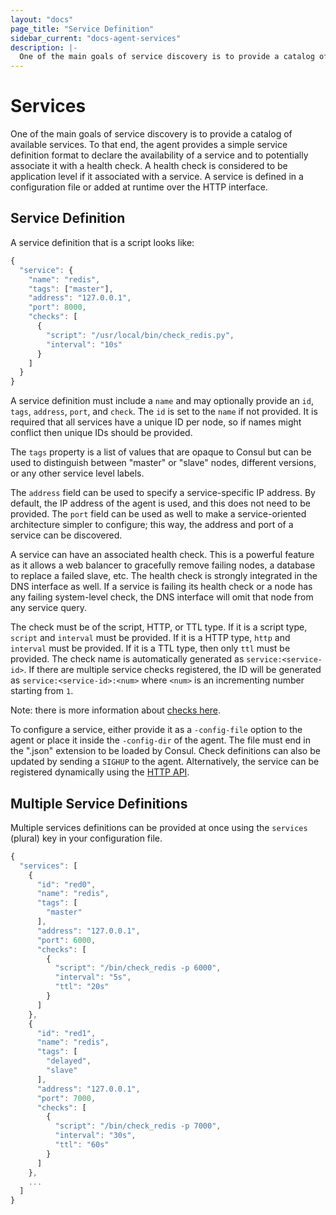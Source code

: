 ```yaml
---
layout: "docs"
page_title: "Service Definition"
sidebar_current: "docs-agent-services"
description: |-
  One of the main goals of service discovery is to provide a catalog of available services. To that end, the agent provides a simple service definition format to declare the availability of a service and to potentially associate it with a health check. A health check is considered to be application level if it associated with a service. A service is defined in a configuration file or added at runtime over the HTTP interface.
---
```


# Services

One of the main goals of service discovery is to provide a catalog of available
services. To that end, the agent provides a simple service definition format
to declare the availability of a service and to potentially associate it with
a health check. A health check is considered to be application level if it
associated with a service. A service is defined in a configuration file
or added at runtime over the HTTP interface.

## Service Definition

A service definition that is a script looks like:

```javascript
{
  "service": {
    "name": "redis",
    "tags": ["master"],
    "address": "127.0.0.1",
    "port": 8000,
    "checks": [
      {
        "script": "/usr/local/bin/check_redis.py",
        "interval": "10s"
      }
    ]
  }
}
```

A service definition must include a `name` and may optionally provide
an `id`, `tags`, `address`, `port`, and `check`.  The `id` is set to the `name` if not
provided. It is required that all services have a unique ID per node, so if names
might conflict then unique IDs should be provided.

The `tags` property is a list of values that are opaque to Consul but can be used to
distinguish between "master" or "slave" nodes, different versions, or any other service
level labels.

The `address` field can be used to specify a service-specific IP address. By
default, the IP address of the agent is used, and this does not need to be provided.
The `port` field can be used as well to make a service-oriented architecture
simpler to configure; this way, the address and port of a service can
be discovered.

A service can have an associated health check. This is a powerful feature as
it allows a web balancer to gracefully remove failing nodes, a database
to replace a failed slave, etc. The health check is strongly integrated in
the DNS interface as well. If a service is failing its health check or a
node has any failing system-level check, the DNS interface will omit that
node from any service query.

The check must be of the script, HTTP, or TTL type. If it is a script type, `script`
and `interval` must be provided. If it is a HTTP type, `http` and
`interval` must be provided. If it is a TTL type, then only `ttl` must be
provided. The check name is automatically generated as
`service:<service-id>`. If there are multiple service checks registered, the
ID will be generated as `service:<service-id>:<num>` where `<num>` is an
incrementing number starting from `1`.

Note: there is more information about [checks here](/docs/agent/checks.html). 

To configure a service, either provide it as a `-config-file` option to the
agent or place it inside the `-config-dir` of the agent. The file must
end in the ".json" extension to be loaded by Consul. Check definitions can
also be updated by sending a `SIGHUP` to the agent. Alternatively, the
service can be registered dynamically using the [HTTP API](/docs/agent/http.html).

## Multiple Service Definitions

Multiple services definitions can be provided at once using the `services`
(plural) key in your configuration file.

```javascript
{
  "services": [
    {
      "id": "red0",
      "name": "redis",
      "tags": [
        "master"
      ],
      "address": "127.0.0.1",
      "port": 6000,
      "checks": [
        {
          "script": "/bin/check_redis -p 6000",
          "interval": "5s",
          "ttl": "20s"
        }
      ]
    },
    {
      "id": "red1",
      "name": "redis",
      "tags": [
        "delayed",
        "slave"
      ],
      "address": "127.0.0.1",
      "port": 7000,
      "checks": [
        {
          "script": "/bin/check_redis -p 7000",
          "interval": "30s",
          "ttl": "60s"
        }
      ]
    },
    ...
  ]
}
```
